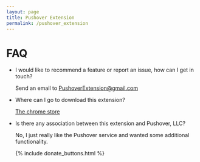 ```yaml
---
layout: page
title: Pushover Extension
permalink: /pushover_extension
---
```


# FAQ

- I would like to recommend a feature or report an issue, how can I get in touch?

  Send an email to PushoverExtension@gmail.com
  
- Where can I go to download this extension?

  [The chrome store](https://chrome.google.com/webstore/detail/fcmngfmocgakhjghfmgbbhlkenccgpdh)
  
- Is there any association between this extension and Pushover, LLC?

  No, I just really like the Pushover service and wanted some additional functionality.
  
    {% include donate_buttons.html %}

